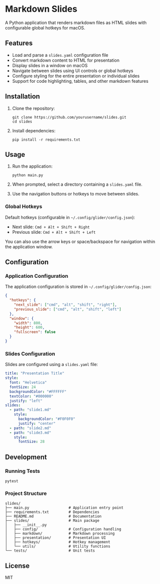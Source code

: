 # Markdown Slides

A Python application that renders markdown files as HTML slides with configurable global hotkeys for macOS.

## Features

- Load and parse a `slides.yaml` configuration file
- Convert markdown content to HTML for presentation
- Display slides in a window on macOS
- Navigate between slides using UI controls or global hotkeys
- Configure styling for the entire presentation or individual slides
- Support for code highlighting, tables, and other markdown features

## Installation

1. Clone the repository:

   ```
   git clone https://github.com/yourusername/slides.git
   cd slides
   ```

2. Install dependencies:
   ```
   pip install -r requirements.txt
   ```

## Usage

1. Run the application:

   ```
   python main.py
   ```

2. When prompted, select a directory containing a `slides.yaml` file.

3. Use the navigation buttons or hotkeys to move between slides.

### Global Hotkeys

Default hotkeys (configurable in `~/.config/glider/config.json`):

- Next slide: `Cmd + Alt + Shift + Right`
- Previous slide: `Cmd + Alt + Shift + Left`

You can also use the arrow keys or space/backspace for navigation within the application window.

## Configuration

### Application Configuration

The application configuration is stored in `~/.config/glider/config.json`:

```json
{
  "hotkeys": {
    "next_slide": ["cmd", "alt", "shift", "right"],
    "previous_slide": ["cmd", "alt", "shift", "left"]
  },
  "window": {
    "width": 800,
    "height": 600,
    "fullscreen": false
  }
}
```

### Slides Configuration

Slides are configured using a `slides.yaml` file:

```yaml
title: "Presentation Title"
style:
  font: "Helvetica"
  fontSize: 24
  backgroundColor: "#FFFFFF"
  textColor: "#000000"
  justify: "left"
slides:
  - path: "slide1.md"
    style:
      backgroundColor: "#F0F0F0"
      justify: "center"
  - path: "slide2.md"
  - path: "slide3.md"
    style:
      fontSize: 28
```

## Development

### Running Tests

```
pytest
```

### Project Structure

```
slides/
├── main.py                  # Application entry point
├── requirements.txt         # Dependencies
├── README.md                # Documentation
├── slides/                  # Main package
│   ├── __init__.py
│   ├── config/              # Configuration handling
│   ├── markdown/            # Markdown processing
│   ├── presentation/        # Presentation UI
│   ├── hotkeys/             # Hotkey management
│   └── utils/               # Utility functions
└── tests/                   # Unit tests
```

## License

MIT
